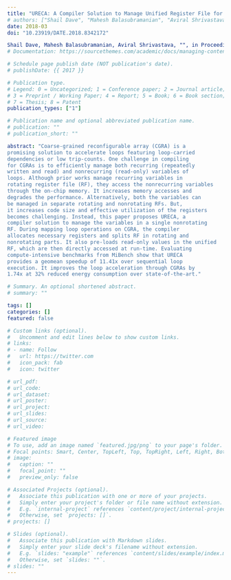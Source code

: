 ```yaml
---
title: "URECA: A Compiler Solution to Manage Unified Register File for CGRAs"
# authors: ["Shail Dave", "Mahesh Balasubramanian", "Aviral Shrivastava"]
date: 2018-03
doi: "10.23919/DATE.2018.8342172"

Shail Dave, Mahesh Balasubramanian, Aviral Shrivastava, "", in Proceedings of the 21st International Conference on Design Automation and Test in Europe (DATE), 2018 [Paper] [Slides] (acceptance rate:  185/766 = 24%)
# Documentation: https://sourcethemes.com/academic/docs/managing-content/

# Schedule page publish date (NOT publication's date).
# publishDate: {{ 2017 }}

# Publication type.
# Legend: 0 = Uncategorized; 1 = Conference paper; 2 = Journal article;
# 3 = Preprint / Working Paper; 4 = Report; 5 = Book; 6 = Book section;
# 7 = Thesis; 8 = Patent
publication_types: ["1"]

# Publication name and optional abbreviated publication name.
# publication: ""
# publication_short: ""

abstract: "Coarse-grained reconfigurable array (CGRA) is a
promising solution to accelerate loops featuring loop-carried
dependencies or low trip-counts. One challenge in compiling
for CGRAs is to efficiently manage both recurring (repeatedly
written and read) and nonrecurring (read-only) variables of
loops. Although prior works manage recurring variables in
rotating register file (RF), they access the nonrecurring variables
through the on-chip memory. It increases memory accesses and
degrades the performance. Alternatively, both the variables can
be managed in separate rotating and nonrotating RFs. But,
it increases code size and effective utilization of the registers
becomes challenging. Instead, this paper proposes URECA, a
compiler solution to manage the variables in a single nonrotating
RF. During mapping loop operations on CGRA, the compiler
allocates necessary registers and splits RF in rotating and
nonrotating parts. It also pre-loads read-only values in the unified
RF, which are then directly accessed at run-time. Evaluating
compute-intensive benchmarks from MiBench show that URECA
provides a geomean speedup of 11.41x over sequential loop
execution. It improves the loop acceleration through CGRAs by
1.74x at 32% reduced energy consumption over state-of-the-art."

# Summary. An optional shortened abstract.
# summary: ""

tags: []
categories: []
featured: false

# Custom links (optional).
#   Uncomment and edit lines below to show custom links.
# links:
# - name: Follow
#   url: https://twitter.com
#   icon_pack: fab
#   icon: twitter

# url_pdf:
# url_code:
# url_dataset:
# url_poster:
# url_project:
# url_slides:
# url_source:
# url_video:

# Featured image
# To use, add an image named `featured.jpg/png` to your page's folder.
# Focal points: Smart, Center, TopLeft, Top, TopRight, Left, Right, BottomLeft, Bottom, BottomRight.
# image:
#   caption: ""
#   focal_point: ""
#   preview_only: false

# Associated Projects (optional).
#   Associate this publication with one or more of your projects.
#   Simply enter your project's folder or file name without extension.
#   E.g. `internal-project` references `content/project/internal-project/index.md`.
#   Otherwise, set `projects: []`.
# projects: []

# Slides (optional).
#   Associate this publication with Markdown slides.
#   Simply enter your slide deck's filename without extension.
#   E.g. `slides: "example"` references `content/slides/example/index.md`.
#   Otherwise, set `slides: ""`.
# slides: ""
---
```

